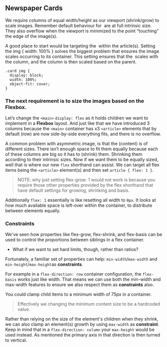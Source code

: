 ## Newspaper Cards

We require columns of equal width/height as our viewport (shrink/grow) to scale images. Remember default behaviour for <img> are at full intrinsic size. They also overflow when the viewport is minimized to the point “touching” the edge of the image(s).

A good place to start would be targeting the <img> within the article(s). Setting the img { width: 100% } solves the biggest problem that ensures the image scales occurring to its container. This setting ensures that the <img> scales with the column, and the column is then scaled based on the parent.

```
.card img {
  display: block;
  width: 100%;
  object-fit: cover;
}
```

### The next requirement is to size the images based on the Flexbox.

Let’s change the `<main>` `display: flex` as it holds children we want to implement in a **Flexbox** layout. And just like that we have introduced 3 columns because the `<main>` container has x3 `<article>` elements that by default (row) are now side-by-side everything fits, and there is no overflow.

A common problem with asymmetric image, is that the (content) is of different sizes. There isn’t enough space to fit them equally because each of these columns are big so it has to (shrink) them. Shrinking them according to their intrinsic sizes. Now if we want them to be equally sized, well that is where our new `flex` shorthand can assist. We can target all flex items being the `<article>` element(s) and then set `article { flex: 1 }`.

> NOTE: why just setting flex-grow: 1 would not work is because you require those other properties provided by the flex shorthand that have default settings for growing, shrinking and basis.

Additionally `flex: 1` essentially is like resetting all width to `0px`. It looks at how much available space is left-over within the container, to distribute between elements equally.

### Constraints

We've seen how properties like flex-grow, flex-shrink, and flex-basis can be used to control the proportions between siblings in a flex container.

- What if we want to set hard limits, though, rather than ratios?

Fortunately, a familiar set of properties can help: `min-width`/`max-width` and `min-height`/`max-height`as **constraints**.

For example in a `flex-direction: row` container configuration, the `flex-basis` works just like width. That means we can use both the min-width and max-width features to ensure we also respect them as **constraints** also.

You could clamp child items to a minimum width of 75px in a container.

> Effectively we changing the minimum content size to be a hardcoded value.

Rather than relying on the size of the element's children when they shrink, we can also clamp an element(s) growth by using `max-width` as **constraint**. Keep in mind that in a `flex-direction: column` your `max-height` would be used instead. As mentioned the primary axis in that direction is then turned to vertical.
